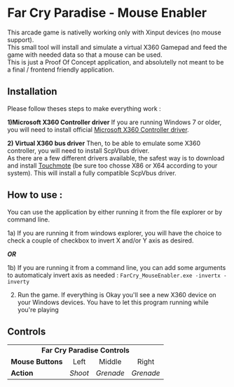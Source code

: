 # Far Cry Paradise - Mouse Enabler

This arcade game is nativelly working only with Xinput devices (no mouse support).  
This small tool will install and simulate a virtual X360 Gamepad and feed the game with needed data so that a mouse can be used.  
This is just a Proof Of Concept application, and absolutelly not meant to be a final / frontend friendly application.  


## Installation

Please follow theses steps to make everything work :

**1)Microsoft X360 Controller driver**
If you are running Windows 7 or older, you will need to install official [Microsoft X360 Controller driver](https://www.microsoft.com/accessories/fr-fr/d/xbox-360-controller-for-windows).  

**2) Virtual X360 bus driver**
Then, to be able to emulate some X360 controller, you will need to install ScpVbus driver.  
As there are a few different drivers available, the safest way is to download and install [Touchmote](http://touchmote.net/) (be sure too chosse X86 or X64 according to your system). This will install a fully compatible ScpVbus driver.  


## How to use :

You can use the application by either running it from the file explorer or by command line.  

1a) If you are running it from windows explorer, you will have the choice to check a couple of checkbox to invert X and/or Y axis as desired.  

**_OR_**

1b) If you are running it from a command line, you can add some arguments to automaticaly invert axis as needed :
`FarCry_MouseEnabler.exe -invertx -inverty`

2) Run the game. If everything is Okay you'll see a new X360 device on your Windows devices. You have to let this program running while you're playing


## Controls

<table>
  <tr>
    <td colspan="4" align="center"><b>Far Cry Paradise Controls</b>
  </tr>  
  <tr>
    <td><b>Mouse Buttons</b></td>
    <td align="center">Left</td>
    <td align="center">Middle</td>
    <td align="center">Right</td>
  </tr>  
<tr>
     <td><b>Action</b></td>
    <td align="center"><i>Shoot</i></td>
    <td align="center"><i>Grenade</i></td>
    <td align="center"><i>Grenade</i></td>
  </tr>  
</table>